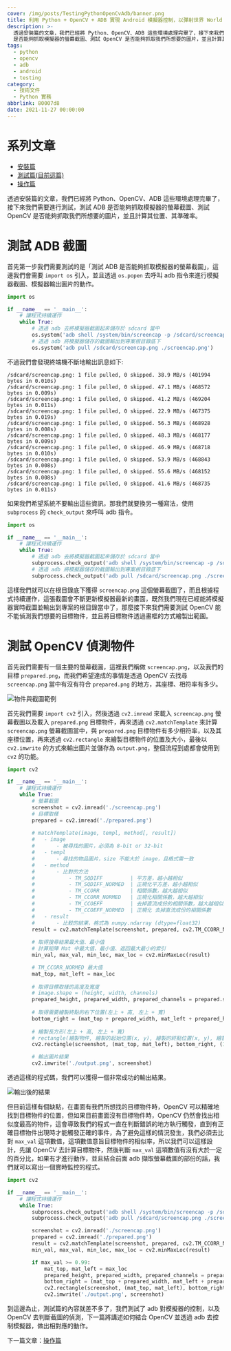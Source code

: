 ```yaml
---
cover: /img/posts/TestingPythonOpenCvAdb/banner.png
title: 利用 Python + OpenCV + ADB 實現 Android 模擬器控制，以彈射世界 World Flipper 為例，測試篇
description: >-
  透過安裝篇的文章，我們已經將 Python、OpenCV、ADB 這些環境處理完畢了，接下來我們需要進行測試，測試 ADB
  是否能夠抓取模擬器的螢幕截圖、測試 OpenCV 是否能夠抓取我們所想要的圖片，並且計算其位置、其準確率 ...
tags:
  - python
  - opencv
  - adb
  - android
  - testing
category:
  - 技術文件
  - Python 實務
abbrlink: 80007d8
date: 2021-11-27 00:00:00
---
```


# 系列文章
- [安裝篇](https://blog.init.engineer/posts/InstallPythonOpenCvAdb/)
- [測試篇(目前這篇)](https://blog.init.engineer/posts/TestingPythonOpenCvAdb/)
- [操作篇](https://blog.init.engineer/posts/UsingPythonOpenCvAdb/)

透過安裝篇的文章，我們已經將 Python、OpenCV、ADB 這些環境處理完畢了，接下來我們需要進行測試，測試 ADB 是否能夠抓取模擬器的螢幕截圖、測試 OpenCV 是否能夠抓取我們所想要的圖片，並且計算其位置、其準確率。

# 測試 ADB 截圖
首先第一步我們需要測試的是「測試 ADB 是否能夠抓取模擬器的螢幕截圖」，這邊我們會需要 `import os` 引入，並且透過 `os.popen` 去呼叫 adb 指令來進行模擬器截圖、模擬器輸出圖片的動作。

```python
import os

if __name__ == '__main__':
    # 讓程式持續運作
    while True:
        # 透過 adb 去將模擬器截圖起來儲存於 sdcard 當中
        os.system('adb shell /system/bin/screencap -p /sdcard/screencap.png')
        # 透過 adb 將模擬器儲存的截圖輸出到專案根目錄底下
        os.system('adb pull /sdcard/screencap.png ./screencap.png')
```

不過我們會發現終端機不斷地輸出訊息如下:

```text
/sdcard/screencap.png: 1 file pulled, 0 skipped. 38.9 MB/s (401994 bytes in 0.010s)
/sdcard/screencap.png: 1 file pulled, 0 skipped. 47.1 MB/s (468572 bytes in 0.009s)
/sdcard/screencap.png: 1 file pulled, 0 skipped. 41.2 MB/s (469204 bytes in 0.011s)
/sdcard/screencap.png: 1 file pulled, 0 skipped. 22.9 MB/s (467375 bytes in 0.019s)
/sdcard/screencap.png: 1 file pulled, 0 skipped. 56.3 MB/s (468928 bytes in 0.008s)
/sdcard/screencap.png: 1 file pulled, 0 skipped. 48.3 MB/s (468177 bytes in 0.009s)
/sdcard/screencap.png: 1 file pulled, 0 skipped. 46.9 MB/s (468718 bytes in 0.010s)
/sdcard/screencap.png: 1 file pulled, 0 skipped. 53.9 MB/s (468843 bytes in 0.008s)
/sdcard/screencap.png: 1 file pulled, 0 skipped. 55.6 MB/s (468152 bytes in 0.008s)
/sdcard/screencap.png: 1 file pulled, 0 skipped. 41.6 MB/s (468735 bytes in 0.011s)
```

如果我們希望系統不要輸出這些資訊，那我們就要換另一種寫法，使用 `subprocess` 的 `check_output` 來呼叫 adb 指令。

```python
import os

if __name__ == '__main__':
    # 讓程式持續運作
    while True:
        # 透過 adb 去將模擬器截圖起來儲存於 sdcard 當中
        subprocess.check_output('adb shell /system/bin/screencap -p /sdcard/screencap.png', shell=True)
        # 透過 adb 將模擬器儲存的截圖輸出到專案根目錄底下
        subprocess.check_output('adb pull /sdcard/screencap.png ./screencap.png', shell=True)
```

這樣我們就可以在根目錄底下獲得 `screencap.png` 這個螢幕截圖了，而且根據程式持續運作，這張截圖會不斷更新模擬器最新的畫面，既然我們現在已經能將模擬器實時截圖並輸出到專案的根目錄當中了，那麼接下來我們需要測試 OpenCV 能不能偵測我們想要的目標物件，並且將目標物件透過畫框的方式繪製出範圍。

# 測試 OpenCV 偵測物件
首先我們需要有一個主要的螢幕截圖，這裡我們稱做 `screencap.png`，以及我們的目標 `prepared.png`，而我們希望達成的事情是透過 OpenCV 去找尋 `screencap.png` 當中有沒有符合 `prepared.png` 的地方，其座標、相符率有多少。

![物件與截圖範例](/img/posts/TestingPythonOpenCvAdb/1.png)

首先我們需要 `import cv2` 引入，然後透過 `cv2.imread` 來載入 `screencap.png` 螢幕截圖以及載入 `prepared.png` 目標物件，再來透過 `cv2.matchTemplate` 來計算 `screencap.png` 螢幕截圖當中，與 `prepared.png` 目標物件有多少相符率，以及其座標位置，再來透過 `cv2.rectangle` 來繪製目標物件的位置及大小，最後以 `cv2.imwrite` 的方式來輸出圖片並儲存為 `output.png`，整個流程到處都會使用到 `cv2` 的功能。

```python
import cv2

if __name__ == '__main__':
    # 讓程式持續運作
    while True:
        # 螢幕截圖
        screenshot = cv2.imread('./screencap.png')
        # 目標取樣
        prepared = cv2.imread('./prepared.png')
        
        # matchTemplate(image, templ, method[, result])
        #   - image
        #       - 被尋找的圖片，必須為 8-bit or 32-bit
        #   - templ
        #       - 尋找的物品圖片，size 不能大於 image，且格式需一致
        #   - method
        #       - 比對的方法
        #           - TM_SQDIFF         | 平方差，越小越相似
        #           - TM_SQDIFF_NORMED  | 正規化平方差，越小越相似
        #           - TM_CCORR          | 相關係數，越大越相似
        #           - TM_CCORR_NORMED   | 正規化相關係數，越大越相似
        #           - TM_CCOEFF         | 去掉直流成份的相關係數，越大越相似
        #           - TM_CCOEFF_NORMED  | 正規化 去掉直流成份的相關係數
        #   - result
        #       - 比較的結果，格式為 numpy.ndarray (dtype=float32)
        result = cv2.matchTemplate(screenshot, prepared, cv2.TM_CCORR_NORMED)
        
        # 取得搜尋結果最大值、最小值
        # 計算矩陣 Mat 中最大值、最小值、返回最大最小的索引
        min_val, max_val, min_loc, max_loc = cv2.minMaxLoc(result)

        # TM_CCORR_NORMED 最大值
        mat_top, mat_left = max_loc
        
        # 取得目標取樣的高度及寬度
        # image.shape = (height, width, channels)
        prepared_height, prepared_width, prepared_channels = prepared.shape
        
        # 取得需要繪製終點的右下位置(左上 + 高, 左上 + 寬)
        bottom_right = (mat_top + prepared_width, mat_left + prepared_height)
        
        # 繪製長方形(左上 + 高, 左上 + 寬)
        # rectangle(繪製物件, 繪製的起始位置(x, y), 繪製的終點位置(x, y), 繪製顏色(RGB), 線條寬度)
        cv2.rectangle(screenshot, (mat_top, mat_left), bottom_right, (101, 67, 196), 2)

        # 輸出圖片結果
        cv2.imwrite('./output.png', screenshot)
```

透過這樣的程式碼，我們可以獲得一個非常成功的輸出結果。

![輸出後的結果](/img/posts/TestingPythonOpenCvAdb/2.png)

但目前這樣有個缺點，在畫面有我們所想找的目標物件時，OpenCV 可以精確地找到目標物件的位置，但如果目前畫面沒有目標物件時，OpenCV 仍然會找出相似度最高的物件，這會導致我們的程式一直在判斷錯誤的地方執行觸發，直到有正確目標物件出現時才能觸發正確的事件，為了避免這樣的情況發生，我們必須去比對 `max_val` 這項數值，這項數值意旨目標物件的相似率，所以我們可以這樣設計，先讓 OpenCV 去計算目標物件，然後判斷 `max_val` 這項數值有沒有大於一定的百分比，如果有才進行動作，並且結合前面 adb 擷取螢幕截圖的部份的話，我們就可以寫出一個實時監控的程式。

```python
import cv2

if __name__ == '__main__':
    # 讓程式持續運作
    while True:
        subprocess.check_output('adb shell /system/bin/screencap -p /sdcard/screencap.png', shell=True)
        subprocess.check_output('adb pull /sdcard/screencap.png ./screencap.png', shell=True)

        screenshot = cv2.imread('./screencap.png')
        prepared = cv2.imread('./prepared.png')
        result = cv2.matchTemplate(screenshot, prepared, cv2.TM_CCORR_NORMED)
        min_val, max_val, min_loc, max_loc = cv2.minMaxLoc(result)

        if max_val >= 0.99:
            mat_top, mat_left = max_loc
            prepared_height, prepared_width, prepared_channels = prepared.shape
            bottom_right = (mat_top + prepared_width, mat_left + prepared_height)
            cv2.rectangle(screenshot, (mat_top, mat_left), bottom_right, (101, 67, 196), 2)
            cv2.imwrite('./output.png', screenshot)
```

到這邊為止，測試篇的內容就差不多了，我們測試了 adb 對模擬器的控制，以及 OpenCV 去判斷截圖的偵測，下一篇將講述如何結合 OpenCV 並透過 adb 去控制模擬器，做出相對應的動作。

下一篇文章：[操作篇](https://blog.init.engineer/posts/UsingPythonOpenCvAdb/)
